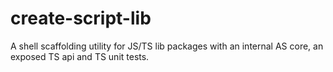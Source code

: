 # create-script-lib
A shell scaffolding utility for JS/TS lib packages with an internal AS core, an exposed TS api and TS unit tests.
